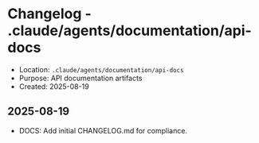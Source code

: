 # Changelog - .claude/agents/documentation/api-docs

- Location: `.claude/agents/documentation/api-docs`
- Purpose: API documentation artifacts
- Created: 2025-08-19

## 2025-08-19
- DOCS: Add initial CHANGELOG.md for compliance.

